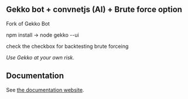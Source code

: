 ## Gekko bot + convnetjs (AI) + Brute force option
Fork of Gekko Bot

npm install -> node gekko --ui

check the checkbox for backtesting brute forceing

*Use Gekko at your own risk.*

## Documentation

See [the documentation website](https://gekko.wizb.it/docs/introduction/about_gekko.html).
